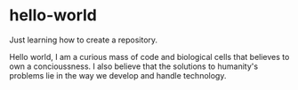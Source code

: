 # hello-world
Just learning how to create a repository. 

Hello world, 
I am a curious mass of code and biological cells that believes to own a concioussness. I also believe that the solutions to humanity's problems lie in the way we develop and handle technology. 
